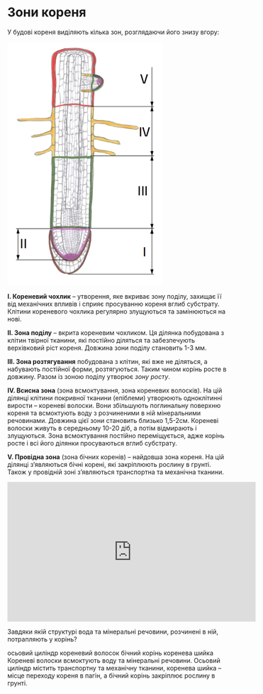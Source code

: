 
# Зони кореня
У будовi кореня видiляють кiлька зон, розглядаючи його знизу вгору:

<img class="image" width="350" src="zony.png" alt="Зони корення"/>

**I. Кореневий чохлик** – утворення, яке вкриває зону поділу, захищає її вiд механiчних впливiв i сприяє просуванню кореня вглиб субстрату. Клiтини кореневого чохлика регулярно злущуються та замiнюються на новi.

**II. Зона подiлу** – вкрита кореневим чохликом. Ця дiлянка побудована з клiтин твiрної тканини, якi постiйно дiляться та забезпечують верхiвковий рiст кореня. Довжина зони подiлу становить 1-3 мм.

**III. Зона розтягування** побудована з клiтин, якi вже не дiляться, а набувають постiйної форми, розтягуються. Таким чином корiнь росте в довжину. Разом iз
зоною подiлу утворює *зону росту*.

**IV. Всисна зона** (зона всмоктування, зона кореневих волоскiв). На цiй дiлянцi клiтини покривної тканини (епiблеми) утворюють одноклiтиннi вирости – кореневi волоски. Вони збiльшують поглинальну поверхню кореня та всмоктують воду з розчиненими в нiй мiнеральними речовинами. Довжина цiєї зони становить близько 1,5-2см. Кореневi волоски живуть в середньому 10-20 дiб, а потiм вiдмирають i злущуються. Зона всмоктування постiйно перемiщується, адже корiнь росте i всi його дiлянки просуваються вглиб субстрату.

**V. Провiдна зона** (зона бiчних коренiв) – найдовша зона кореня. На цiй дiлянцi з’являються бiчнi коренi, якi закрiплюють рослину в грунтi. Також у провiднiй зонi з’являються транспортна та механiчна тканини.

<div class="fluidMedia">
<iframe align="center" width="560" height="315" src="https://www.youtube.com/embed/RhmzWMf0TDQ" frameborder="0" allowfullscreen></iframe>
</div>
<div class="popup">
</div>

<quiz correctLabel="correct" incorrectLabel="incorrect" checkLabel="check">
    <question text="">
        <p>Завдяки якій структурі вода та мінеральні речовини, розчинені в ній, потрапляють у корінь?</p>
        <answer>осьовий циліндр</answer>
        <answer correct>кореневий волосок</answer>
        <answer>бічний корінь</answer>
        <answer>коренева шийка</answer>
        <explanation>
        Кореневі волоски всмоктують воду та мінеральні речовини. Осьовий циліндр містить транспортну та механічну тканини, коренева шийка – місце переходу кореня в пагін, а бічний корінь закріплює рослину в грунті.
        </explanation>
    </question>
</quiz>